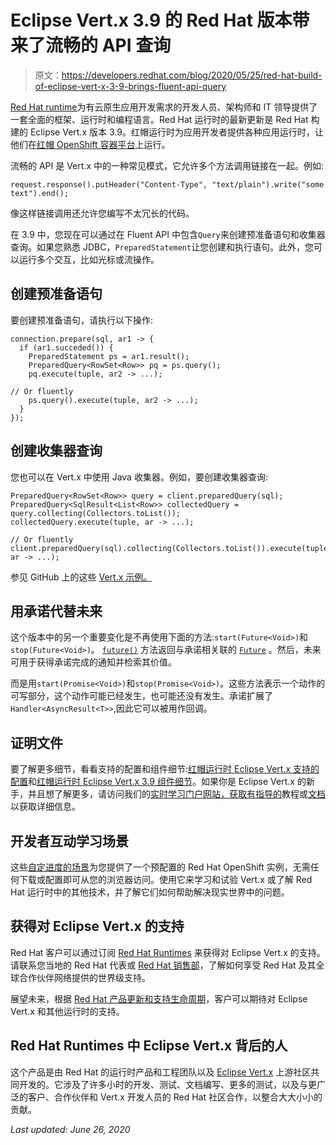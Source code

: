 # Eclipse Vert.x 3.9 的 Red Hat 版本带来了流畅的 API 查询

> 原文：<https://developers.redhat.com/blog/2020/05/25/red-hat-build-of-eclipse-vert-x-3-9-brings-fluent-api-query>

[Red Hat runtime](https://developers.redhat.com/middleware/)为有云原生应用开发需求的开发人员、架构师和 IT 领导提供了一套全面的框架、运行时和编程语言。Red Hat 运行时的最新更新是 Red Hat 构建的 Eclipse Vert.x 版本 3.9。红帽运行时为应用开发者提供各种应用运行时，让他们在[红帽 OpenShift 容器平台](https://developers.redhat.com/openshift/)上运行。

流畅的 API 是 Vert.x 中的一种常见模式，它允许多个方法调用链接在一起。例如:

```
request.response().putHeader("Content-Type", "text/plain").write("some text").end();
```

像这样链接调用还允许您编写不太冗长的代码。

在 3.9 中，您现在可以通过在 Fluent API 中包含`Query`来创建预准备语句和收集器查询。如果您熟悉 JDBC，`PreparedStatement`让您创建和执行语句。此外，您可以运行多个交互，比如光标或流操作。

## 创建预准备语句

要创建预准备语句，请执行以下操作:

```
connection.prepare(sql, ar1 -> {
  if (ar1.succeded()) {
    PreparedStatement ps = ar1.result();
    PreparedQuery<RowSet<Row>> pq = ps.query();
    pq.execute(tuple, ar2 -> ...);

// Or fluently
    ps.query().execute(tuple, ar2 -> ...);
  }
});
```

## 创建收集器查询

您也可以在 Vert.x 中使用 Java 收集器。例如，要创建收集器查询:

```
PreparedQuery<RowSet<Row>> query = client.preparedQuery(sql);
PreparedQuery<SqlResult<List<Row>> collectedQuery = query.collecting(Collectors.toList());
collectedQuery.execute(tuple, ar -> ...);

// Or fluently
client.preparedQuery(sql).collecting(Collectors.toList()).execute(tuple, ar -> ...);
```

参见 GitHub 上的这些 [Vert.x 示例。](https://github.com/vert-x3/vertx-examples/tree/master/cassandra-examples/src/main/java/io/vertx/example/cassandra/cassandra/prepared)

## 用承诺代替未来

这个版本中的另一个重要变化是不再使用下面的方法:`start(Future<Void>)`和`stop(Future<Void>)`。 [`future()`](https://vertx.io/docs/apidocs/io/vertx/core/Promise.html#future--) 方法返回与承诺相关联的 [`Future`](https://vertx.io/docs/apidocs/io/vertx/core/Future.html) 。然后，未来可用于获得承诺完成的通知并检索其价值。

而是用`start(Promise<Void>)`和`stop(Promise<Void>)`。这些方法表示一个动作的可写部分，这个动作可能已经发生，也可能还没有发生。承诺扩展了`Handler<AsyncResult<T>>`,因此它可以被用作回调。

## 证明文件

要了解更多细节，看看支持的配置和组件细节:[红帽运行时 Eclipse Vert.x 支持的配置](https://access.redhat.com/articles/3348741#VERTX_3_x)和[红帽运行时 Eclipse Vert.x 3.9 组件细节](https://access.redhat.com/articles/4977141)。如果你是 Eclipse Vert.x 的新手，并且想了解更多，请访问我们的[实时学习门户网站，获取有指导的](https://learn.openshift.com/middleware/courses/middleware-vertx/)教程或[文档](https://access.redhat.com/documentation/en-us/red_hat_build_of_eclipse_vert.x/3.9/)以获取详细信息。

## 开发者互动学习场景

这些[自定进度的场景](https://learn.openshift.com/middleware/courses/middleware-vertx/)为您提供了一个预配置的 Red Hat OpenShift 实例，无需任何下载或配置即可从您的浏览器访问。使用它来学习和试验 Vert.x 或了解 Red Hat 运行时中的其他技术，并了解它们如何帮助解决现实世界中的问题。

## 获得对 Eclipse Vert.x 的支持

Red Hat 客户可以通过订阅 [Red Hat Runtimes](https://www.redhat.com/en/products/runtimes) 来获得对 Eclipse Vert.x 的支持。请联系您当地的 Red Hat 代表或 [Red Hat 销售部](https://www.redhat.com/en/about/contact/sales)，了解如何享受 Red Hat 及其全球合作伙伴网络提供的世界级支持。

展望未来，根据 [Red Hat 产品更新和支持生命周期](https://access.redhat.com/support/policy/updates/jboss_notes/)，客户可以期待对 Eclipse Vert.x 和其他运行时的支持。

## Red Hat Runtimes 中 Eclipse Vert.x 背后的人

这个产品是由 Red Hat 的运行时产品和工程团队以及 [Eclipse Vert.x](https://vertx.io/) 上游社区共同开发的。它涉及了许多小时的开发、测试、文档编写、更多的测试，以及与更广泛的客户、合作伙伴和 Vert.x 开发人员的 Red Hat 社区合作，以整合大大小小的贡献。

*Last updated: June 26, 2020*